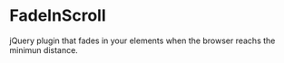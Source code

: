 FadeInScroll
============

jQuery plugin that fades in your elements when the browser reachs the minimun distance. 
